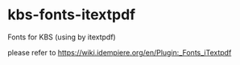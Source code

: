 # kbs-fonts-itextpdf
Fonts for KBS (using by itextpdf)

please refer to https://wiki.idempiere.org/en/Plugin:_Fonts_iTextpdf